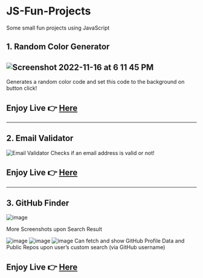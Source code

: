 # JS-Fun-Projects
Some small fun projects using JavaScript

##  1. Random Color Generator
![Screenshot 2022-11-16 at 6 11 45 PM](https://user-images.githubusercontent.com/68804751/202177631-53d52c0d-73c4-4118-afbd-6f8641f876c3.png)
-----
Generates a random color code and set this code to the background on button click! 
## Enjoy Live 👉 [Here](https://ferdauspolok.github.io/JS-Fun-Projects/Random-Color-Generator/)
-----
##  2. Email Validator
![Email Validator](https://user-images.githubusercontent.com/68804751/202177207-42c6ea0b-33c9-4b8c-bb13-b92794cfd2e9.png)
Checks if an email address is valid or not! 
## Enjoy Live 👉 [Here](https://ferdauspolok.github.io/JS-Fun-Projects/Email-Validator/)
-----
##  3. GitHub Finder
![image](https://user-images.githubusercontent.com/68804751/204134719-5d72fc09-75d0-42b8-892f-d07deecb2c4d.png)

More Screenshots upon Search Result

![image](https://user-images.githubusercontent.com/68804751/204134647-2bcd7097-d0fb-45b3-8c31-00f8b8d701bb.png)
![image](https://user-images.githubusercontent.com/68804751/204134699-bac773a9-e448-462d-9fe4-ac4132fb4367.png)
![image](https://user-images.githubusercontent.com/68804751/204134671-4e0dddbc-9b96-4670-a837-485d953fcdca.png)
Can fetch and show GitHub Profile Data and Public Repos upon user’s custom search (via GitHub username)
## Enjoy Live 👉 [Here](https://ferdauspolok.github.io/JS-Fun-Projects/Github-Finder/)